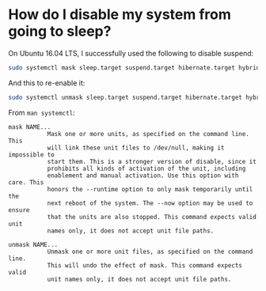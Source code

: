 # How do I disable my system from going to sleep?

On Ubuntu 16.04 LTS, I successfully used the following to disable suspend:

```bash
sudo systemctl mask sleep.target suspend.target hibernate.target hybrid-sleep.target
```

And this to re-enable it:

```bash
sudo systemctl unmask sleep.target suspend.target hibernate.target hybrid-sleep.target
```

From `man systemctl`:

```
mask NAME...  
           Mask one or more units, as specified on the command line. This
           will link these unit files to /dev/null, making it impossible to
           start them. This is a stronger version of disable, since it
           prohibits all kinds of activation of the unit, including
           enablement and manual activation. Use this option with care. This
           honors the --runtime option to only mask temporarily until the
           next reboot of the system. The --now option may be used to ensure
           that the units are also stopped. This command expects valid unit
           names only, it does not accept unit file paths.

unmask NAME...
           Unmask one or more unit files, as specified on the command line.
           This will undo the effect of mask. This command expects valid
           unit names only, it does not accept unit file paths.
```
